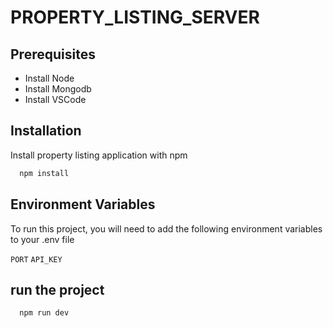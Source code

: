# PROPERTY_LISTING_SERVER

## Prerequisites

 - Install Node
 - Install Mongodb
 - Install VSCode


## Installation

Install property listing application with npm

```bash
  npm install

```
    
## Environment Variables

To run this project, you will need to add the following environment variables to your .env file

`PORT`
`API_KEY`


## run the project

```bash
  npm run dev
```
